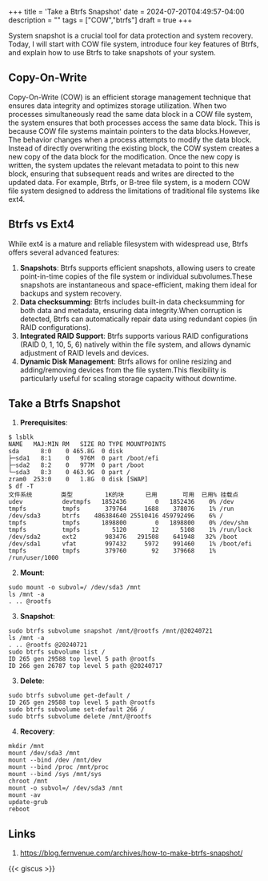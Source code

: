 +++
title = 'Take a Btrfs Snapshot'
date = 2024-07-20T04:49:57-04:00
description = ""
tags = ["COW","btrfs"]
draft = true
+++

System snapshot is a crucial tool for data protection and system recovery. Today, I will start with COW file system, introduce four key features of Btrfs, and explain how to use Btrfs to take snapshots of your system.
## Copy-On-Write
Copy-On-Write (COW) is an efficient storage management technique that ensures data integrity and optimizes storage utilization. When two processes simultaneously read the same data block in a COW file system, the system ensures that both processes access the same data block. This is because COW file systems maintain pointers to the data blocks.However, The behavior changes when a process attempts to modify the data block. Instead of directly overwriting the existing block, the COW system creates a new copy of the data block for the modification. Once the new copy is written, the system updates the relevant metadata to point to this new block, ensuring that subsequent reads and writes are directed to the updated data. For example, Btrfs, or B-tree file system, is a modern COW file system designed to address the limitations of traditional file systems like ext4.
## Btrfs vs Ext4
While ext4 is a mature and reliable filesystem with widespread use, Btrfs offers several advanced features:
1. **Snapshots**: Btrfs supports efficient snapshots, allowing users to create point-in-time copies of the file system or individual subvolumes.These snapshots are instantaneous and space-efficient, making them ideal for backups and system recovery.
2. **Data checksumming**: Btrfs includes built-in data checksumming for both data and metadata, ensuring data integrity.When corruption is detected, Btrfs can automatically repair data using redundant copies (in RAID configurations).
3. **Integrated RAID Support**: Btrfs supports various RAID configurations (RAID 0, 1, 10, 5, 6) natively within the file system, and allows dynamic adjustment of RAID levels and devices.
4. **Dynamic Disk Management**: Btrfs allows for online resizing and adding/removing devices from the file system.This flexibility is particularly useful for scaling storage capacity without downtime.
## Take a Btrfs Snapshot
1. **Prerequisites**: 
```
$ lsblk
NAME   MAJ:MIN RM   SIZE RO TYPE MOUNTPOINTS
sda      8:0    0 465.8G  0 disk
├─sda1   8:1    0   976M  0 part /boot/efi
├─sda2   8:2    0   977M  0 part /boot
└─sda3   8:3    0 463.9G  0 part /
zram0  253:0    0   1.8G  0 disk [SWAP]
$ df -T
文件系统        类型         1K的块      已用       可用  已用% 挂载点
udev           devtmpfs   1852436        0   1852436    0% /dev
tmpfs          tmpfs       379764     1688    378076    1% /run
/dev/sda3      btrfs    486384640 25510416 459792496    6% /
tmpfs          tmpfs      1898800        0   1898800    0% /dev/shm
tmpfs          tmpfs         5120       12      5108    1% /run/lock
/dev/sda2      ext2        983476   291508    641948   32% /boot
/dev/sda1      vfat        997432     5972    991460    1% /boot/efi
tmpfs          tmpfs       379760       92    379668    1% /run/user/1000
```
2. **Mount**: 
```
sudo mount -o subvol=/ /dev/sda3 /mnt
ls /mnt -a
. .. @rootfs
```
3. **Snapshot**:
```
sudo btrfs subvolume snapshot /mnt/@rootfs /mnt/@20240721
ls /mnt -a
. .. @rootfs @20240721
sudo btrfs subvolume list /
ID 265 gen 29588 top level 5 path @rootfs
ID 266 gen 26787 top level 5 path @20240717
```
3. **Delete**:
```
sudo btrfs subvolume get-default /
ID 265 gen 29588 top level 5 path @rootfs
sudo btrfs subvolume set-default 266 /
sudo btrfs subvolume delete /mnt/@rootfs
```
4. **Recovery**:
```
mkdir /mnt
mount /dev/sda3 /mnt
mount --bind /dev /mnt/dev
mount --bind /proc /mnt/proc
mount --bind /sys /mnt/sys
chroot /mnt
mount -o subvol=/ /dev/sda3 /mnt
mount -av
update-grub
reboot
```
## Links
1. https://blog.fernvenue.com/archives/how-to-make-btrfs-snapshot/

{{< giscus >}}
